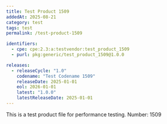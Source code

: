 ```yaml
---
title: Test Product 1509
addedAt: 2025-08-21
category: test
tags: test
permalink: /test-product-1509

identifiers:
  - cpe: cpe:2.3:a:testvendor:test_product_1509
  - purl: pkg:generic/test_product_1509@1.0.0

releases:
  - releaseCycle: "1.0"
    codename: "Test Codename 1509"
    releaseDate: 2025-01-01
    eol: 2026-01-01
    latest: "1.0.0"
    latestReleaseDate: 2025-01-01
---
```


This is a test product file for performance testing. Number: 1509
